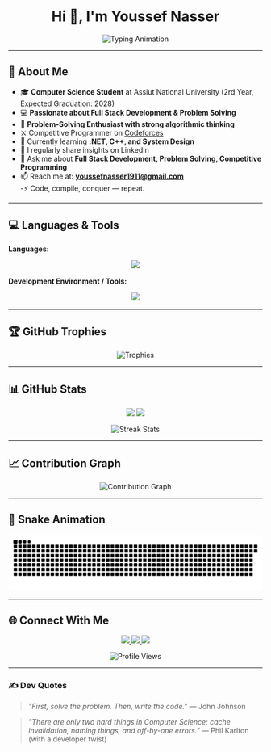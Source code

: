 <h1 align="center">Hi 👋, I'm Youssef Nasser</h1>

<p align="center">
  <img src="https://readme-typing-svg.herokuapp.com?font=Fira+Code&pause=1000&color=00C4FF&center=true&vCenter=true&width=500&lines=Full+Stack+Developer;Software+Engineer;Problem+Solver;Competitive+Programmer;Always+Learning" alt="Typing Animation" />
</p>


---

## 🚀 About Me
- 🎓 **Computer Science Student** at Assiut National University (2rd Year, Expected Graduation: 2028)  
- 💻 **Passionate about Full Stack Development & Problem Solving**
- 🧠 **Problem-Solving Enthusiast with strong algorithmic thinking** 
- ⚔️ Competitive Programmer on [Codeforces](https://codeforces.com/profile/youssefnasser2006)  
- 🌱 Currently learning **.NET, C++, and System Design**  
- 📝 I regularly share insights on LinkedIn  
- 💬 Ask me about **Full Stack Development, Problem Solving, Competitive Programming**  
- 📫 Reach me at: **youssefnasser1911@gmail.com**  
-⚡ Code, compile, conquer — repeat.

---

## 💻 Languages & Tools  

**Languages:**  
<p align="center">
  <img src="https://skillicons.dev/icons?i=c,cpp,cs,python,html,css,js,php" />
</p>

**Development Environment / Tools:**  
<p align="center">
  <img src="https://skillicons.dev/icons?i=vscode,visualstudio,git,github" />
</p>

---

## 🏆 GitHub Trophies
<p align="center">
  <img src="https://github-profile-trophy.vercel.app/?username=YoussefNasser1911&theme=darkhub&row=2&column=8" alt="Trophies" />
</p>

---

## 📊 GitHub Stats
<p align="center">
  <img src="https://github-readme-stats.vercel.app/api?username=YoussefNasser1911&show_icons=true&theme=tokyonight" height="150"/>
  <img src="https://github-readme-stats.vercel.app/api/top-langs?username=YoussefNasser1911&layout=compact&theme=tokyonight" height="150"/>
</p>

<p align="center">
  <img src="https://github-readme-streak-stats.herokuapp.com/?user=YoussefNasser1911&theme=tokyonight" alt="Streak Stats"/>
</p>

---

## 📈 Contribution Graph
<p align="center">
  <img src="https://github-readme-activity-graph.vercel.app/graph?username=YoussefNasser1911&bg_color=0D1117&color=00d4ff&line=00d4ff&point=ffffff&area=true&hide_border=true&custom_title=💻%20My%20Coding%20Journey" alt="Contribution Graph" />
</p>

---

## 🐍 Snake Animation
<p align="center">
  <picture>
    <source media="(prefers-color-scheme: dark)" srcset="https://raw.githubusercontent.com/YoussefNasser1911/YoussefNasser1911/output/snake-dark.svg" />
    <source media="(prefers-color-scheme: light)" srcset="https://raw.githubusercontent.com/YoussefNasser1911/YoussefNasser1911/output/snake.svg" />
    <img alt="github-snake" src="https://raw.githubusercontent.com/YoussefNasser1911/YoussefNasser1911/output/snake.svg" />
  </picture>
</p>

---

## 🌐 Connect With Me
<p align="center">
  <a href="https://www.linkedin.com/in/youssef-nasser-023938352/" target="_blank">
    <img src="https://img.shields.io/badge/LinkedIn-0077B5?style=for-the-badge&logo=linkedin&logoColor=white"/>
  </a>
  <a href="https://www.facebook.com/youssef.nasser.544508/?locale=ar_AR" target="_blank">
    <img src="https://img.shields.io/badge/Facebook-1877F2?style=for-the-badge&logo=facebook&logoColor=white"/>
  </a>
  <a href="https://codeforces.com/profile/youssefnasser2006" target="_blank">
    <img src="https://img.shields.io/badge/Codeforces-1F8ACB?style=for-the-badge&logo=codeforces&logoColor=white"/>
  </a>
</p>

<p align="center">
  <img src="https://komarev.com/ghpvc/?username=YoussefNasser1911&style=flat-square&color=blue" alt="Profile Views"/>
</p>

---

### ✍️ Dev Quotes
> *"First, solve the problem. Then, write the code."* — John Johnson  

> *"There are only two hard things in Computer Science: cache invalidation, naming things, and off-by-one errors."* — Phil Karlton (with a developer twist)  
